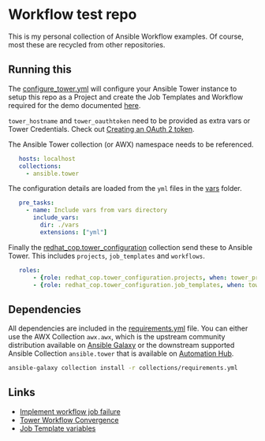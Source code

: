 # Workflow test repo

This is my personal collection of Ansible Workflow examples. Of course, most these are recycled from other repositories.

## Running this

The [configure_tower.yml](configure_tower.yml) will configure your Ansible Tower instance to setup this repo as a Project and create the Job Templates and Workflow required for the demo documented [here](TODO).

`tower_hostname` and `tower_oauthtoken` need to be provided as extra vars or Tower Credentials. Check out [Creating an OAuth 2 token](https://docs.ansible.com/ansible-tower/latest/html/userguide/applications_auth.html#ug-tokens-auth-create).

The Ansible Tower collection (or AWX) namespace needs to be referenced.

```yaml
   hosts: localhost
   collections:
     - ansible.tower
```

The configuration details are loaded from the `yml` files in the [vars](vars) folder.

```yaml
   pre_tasks:
     - name: Include vars from vars directory
       include_vars:
         dir: ./vars
         extensions: ["yml"]
```

Finally the [redhat_cop.tower_configuration](https://github.com/redhat-cop/tower_configuration) collection send these to Ansible Tower. This includes `projects`, `job_templates` and `workflows`.

```yaml
   roles:
       - {role: redhat_cop.tower_configuration.projects, when: tower_projects is defined}
       - {role: redhat_cop.tower_configuration.job_templates, when: tower_templates is defined}
```

## Dependencies

All dependencies are included in the [requirements.yml](collections/requirements.yml) file. You can either use the AWX Collection `awx.awx`, which is the upstream community distribution available on [Ansible Galaxy](https://galaxy.ansible.com/awx/awx) or the downstream supported Ansible Collection `ansible.tower` that is available on [Automation Hub](https://cloud.redhat.com/ansible/automation-hub/repo/published/ansible/tower).

```bash
ansible-galaxy collection install -r collections/requirements.yml
```

## Links

* [Implement workflow job failure](https://github.com/ansible/awx/pull/382)
* [Tower Workflow Convergence](https://www.ansible.com/blog/tower-workflow-convergence)
* [Job Template variables](https://docs.ansible.com/ansible-tower/latest/html/userguide/job_templates.html#launch-a-job-template)